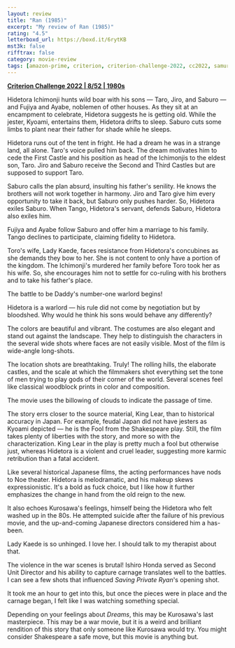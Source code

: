 ```yaml
---
layout: review
title: "Ran (1985)"
excerpt: "My review of Ran (1985)"
rating: "4.5"
letterboxd_url: https://boxd.it/6rytKB
mst3k: false
rifftrax: false
category: movie-review
tags: [amazon-prime, criterion, criterion-challenge-2022, cc2022, samurai, 1001-movies, sight-and-sound]
---
```


<b><a href="https://boxd.it/q4PJa/detail" target="_blank" rel="noopener">Criterion Challenge 2022 | 8/52 | 1980s</a></b>

Hidetora Ichimonji hunts wild boar with his sons — Taro, Jiro, and Saburo — and Fujiya and Ayabe, noblemen of other houses. As they sit at an encampment to celebrate, Hidetora suggests he is getting old. While the jester, Kyoami, entertains them, Hidetora drifts to sleep. Saburo cuts some limbs to plant near their father for shade while he sleeps.

Hidetora runs out of the tent in fright. He had a dream he was in a strange land, all alone. Taro's voice pulled him back. The dream motivates him to cede the First Castle and his position as head of the Ichimonjis to the eldest son, Taro. Jiro and Saburo receive the Second and Third Castles but are supposed to support Taro.

Saburo calls the plan absurd, insulting his father's senility. He knows the brothers will not work together in harmony. Jiro and Taro give him every opportunity to take it back, but Saburo only pushes harder. So, Hidetora exiles Saburo. When Tango, Hidetora's servant, defends Saburo, Hidetora also exiles him.

Fujiya and Ayabe follow Saburo and offer him a marriage to his family. Tango declines to participate, claiming fidelity to Hidetora.

Toro's wife, Lady Kaede, faces resistance from Hidetora's concubines as she demands they bow to her. She is not content to only have a portion of the kingdom. The Ichimonji's murdered her family before Toro took her as his wife. So, she encourages him not to settle for co-ruling with his brothers and to take his father's place.

The battle to be Daddy's number-one warlord begins!

Hidetora is a warlord — his rule did not come by negotiation but by bloodshed. Why would he think his sons would behave any differently?

The colors are beautiful and vibrant. The costumes are also elegant and stand out against the landscape. They help to distinguish the characters in the several wide shots where faces are not easily visible. Most of the film is wide-angle long-shots.

The location shots are breathtaking. Truly! The rolling hills, the elaborate castles, and the scale at which the filmmakers shot everything set the tone of men trying to play gods of their corner of the world. Several scenes feel like classical woodblock prints in color and composition.

The movie uses the billowing of clouds to indicate the passage of time.

The story errs closer to the source material, King Lear, than to historical accuracy in Japan. For example, feudal Japan did not have jesters as Kyoami depicted — he is the Fool from the Shakespeare play. Still, the film takes plenty of liberties with the story, and more so with the characterization. King Lear in the play is pretty much a fool but otherwise just, whereas Hidetora is a violent and cruel leader, suggesting more karmic retribution than a fatal accident.

Like several historical Japanese films, the acting performances have nods to Noe theater. Hidetora is melodramatic, and his makeup skews expressionistic. It's a bold as fuck choice, but I like how it further emphasizes the change in hand from the old reign to the new.

It also echoes Kurosawa's feelings, himself being the Hidetora who felt washed up in the 80s. He attempted suicide after the failure of his previous movie, and the up-and-coming Japanese directors considered him a has-been.

Lady Kaede is so unhinged. I love her. I should talk to my therapist about that.

The violence in the war scenes is brutal! Ishiro Honda served as Second Unit Director and his ability to capture carnage translates well to the battles. I can see a few shots that influenced <i>Saving Private Ryan</i>'s opening shot.

It took me an hour to get into this, but once the pieces were in place and the carnage began, I felt like I was watching something special.

Depending on your feelings about <i>Dreams</i>, this may be Kurosawa's last masterpiece. This may be a war movie, but it is a weird and brilliant rendition of this story that only someone like Kurosawa would try. You might consider Shakespeare a safe move, but this movie is anything but.
